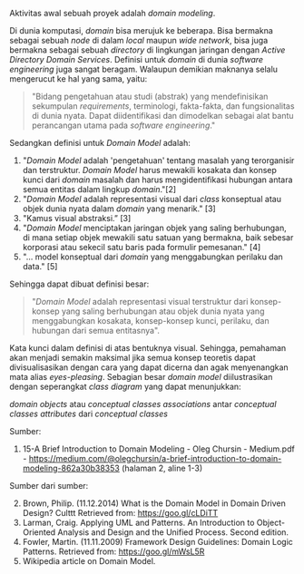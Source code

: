 Aktivitas awal sebuah proyek adalah _domain modeling_.

Di dunia komputasi, _domain_ bisa merujuk ke beberapa. Bisa bermakna sebagai sebuah _node_ di dalam _local_ maupun _wide network_, bisa juga bermakna sebagai sebuah _directory_ di lingkungan jaringan dengan _Active Directory Domain Services_. Definisi untuk _domain_ di dunia _software engineering_ juga sangat beragam. Walaupun demikian maknanya selalu mengerucut ke hal yang sama, yaitu:

> "Bidang pengetahuan atau studi (abstrak) yang mendefinisikan sekumpulan _requirements_, terminologi, fakta-fakta, dan fungsionalitas di dunia nyata. Dapat diidentifikasi dan dimodelkan sebagai alat bantu perancangan utama pada _software engineering_."

Sedangkan definisi untuk _Domain Model_ adalah:

1. "_Domain Model_ adalah 'pengetahuan' tentang masalah yang terorganisir dan terstruktur. _Domain Model_ harus mewakili kosakata dan konsep kunci dari _domain_ masalah dan harus mengidentifikasi hubungan antara semua entitas dalam lingkup _domain_."[2]
2. "_Domain Model_ adalah representasi visual dari _class_ konseptual atau objek dunia nyata dalam _domain_ yang menarik." [3]
3. "Kamus visual abstraksi.” [3]
4. "_Domain Model_ menciptakan jaringan objek yang saling berhubungan, di mana setiap objek mewakili satu satuan yang bermakna, baik sebesar korporasi atau sekecil satu baris pada formulir pemesanan." [4]
5. "... model konseptual dari _domain_ yang menggabungkan perilaku dan data." [5]

Sehingga dapat dibuat definisi besar:

> "_Domain Model_ adalah representasi visual terstruktur dari konsep-konsep yang saling berhubungan atau objek dunia nyata yang menggabungkan kosakata, konsep-konsep kunci, perilaku, dan hubungan dari semua entitasnya".

Kata kunci dalam definisi di atas bentuknya visual. Sehingga, pemahaman akan menjadi semakin maksimal jika semua konsep teoretis dapat divisualisasikan dengan cara yang dapat dicerna dan agak menyenangkan mata alias _eyes-pleasing_. Sebagian besar _domain model_ diilustrasikan dengan seperangkat _class diagram_ yang dapat menunjukkan:

_domain objects_ atau _conceptual classes_
_associations_ antar _conceptual classes_
_attributes_ dari _conceptual classes_

Sumber: 

1. 15-A Brief Introduction to Domain Modeling - Oleg Chursin - Medium.pdf - 
    https://medium.com/@olegchursin/a-brief-introduction-to-domain-modeling-862a30b38353
    (halaman 2, aline 1-3)

Sumber dari sumber:

2. Brown, Philip. (11.12.2014) What is the Domain Model in Domain Driven Design?
Culttt Retrieved from: https://goo.gl/cLDiTT
3. Larman, Craig. Applying UML and Patterns. An Introduction to Object-Oriented
Analysis and Design and the Unified Process. Second edition.
4. Fowler, Martin. (11.11.2009) Framework Design Guidelines: Domain Logic
Patterns. Retrieved from: https://goo.gl/mWsL5R
5. Wikipedia article on Domain Model.